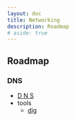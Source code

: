 ```yaml
---
layout: doc 
title: Networking
description: Roadmap
# aside: true
---
```


## Roadmap


### DNS
- [D N S](https://howdns.works/)
- tools 
	+ [dig](https://linuxhandbook.com/dig-command/)


